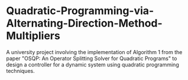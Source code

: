 # Quadratic-Programming-via-Alternating-Direction-Method-Multipliers
A university project involving the implementation of Algorithm 1 from the paper "OSQP: An Operator Splitting Solver for Quadratic Programs" to design a controller for a dynamic system using quadratic programming techniques.
